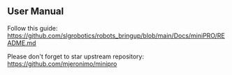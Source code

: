 ## User Manual

Follow this guide: https://github.com/slgrobotics/robots_bringup/blob/main/Docs/miniPRO/README.md

Please don't forget to star upstream repository: https://github.com/mjeronimo/minipro
